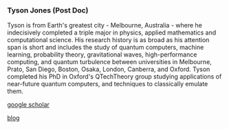 ### Tyson Jones (Post Doc)

Tyson is from Earth's greatest city - Melbourne, Australia -  where he indecisively completed a triple major in physics, applied mathematics and computational science. His research history is as broad as his attention span is short and includes the study of quantum computers, machine learning, probability theory, gravitational waves, high-performance computing, and quantum turbulence between universities in Melbourne, Prato, San Diego, Boston, Osaka, London, Canberra, and Oxford. Tyson completed his PhD in Oxford's QTechTheory group studying applications of near-future quantum computers, and techniques to classically emulate them. 

[google scholar](https://scholar.google.com/citations?user=ZELdPJIAAAAJ&hl=en)

[blog](tysonjones.io/blog)